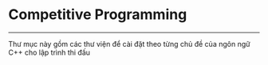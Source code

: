<h1>Competitive Programming </h1>
<hr>
<p>Thư mục này gồm các thư viện để cài đặt theo từng chủ đề của ngôn ngữ C++ cho lập trình thi đấu </p>
